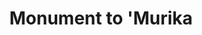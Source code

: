 ---
pid: LLG210
title: Monument to 'Murika
location_transcription: 
zipcode: '19147'
outside_phl: 
neighborhood: Queen Village,Bella Vista,Pennsport,Italian Market
age: '16'
age_range: 13-19
instagram: 
image_file_name: LLG_210.jpg
proposal_transcription: "* Note no Texas :)"
topic: Culture,History,Politics
topic_summary: 0, 0, 0
type: Conceptual
keywords_other: america, 'murika, states, rivalries
credit: Urban National Squash Team
image_labels: 
twitter: 
facebook: 
permalink: "/monuments/llg210/"
layout: item-page
---